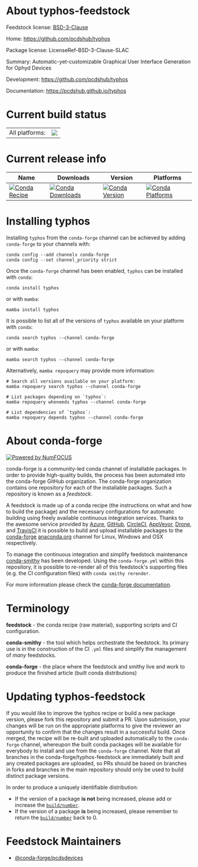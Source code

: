 About typhos-feedstock
======================

Feedstock license: [BSD-3-Clause](https://github.com/conda-forge/typhos-feedstock/blob/main/LICENSE.txt)

Home: https://github.com/pcdshub/typhos

Package license: LicenseRef-BSD-3-Clause-SLAC

Summary: Automatic-yet-customizable Graphical User Interface Generation for Ophyd Devices

Development: https://github.com/pcdshub/typhos

Documentation: https://pcdshub.github.io/typhos

Current build status
====================


<table><tr><td>All platforms:</td>
    <td>
      <a href="https://dev.azure.com/conda-forge/feedstock-builds/_build/latest?definitionId=9287&branchName=main">
        <img src="https://dev.azure.com/conda-forge/feedstock-builds/_apis/build/status/typhos-feedstock?branchName=main">
      </a>
    </td>
  </tr>
</table>

Current release info
====================

| Name | Downloads | Version | Platforms |
| --- | --- | --- | --- |
| [![Conda Recipe](https://img.shields.io/badge/recipe-typhos-green.svg)](https://anaconda.org/conda-forge/typhos) | [![Conda Downloads](https://img.shields.io/conda/dn/conda-forge/typhos.svg)](https://anaconda.org/conda-forge/typhos) | [![Conda Version](https://img.shields.io/conda/vn/conda-forge/typhos.svg)](https://anaconda.org/conda-forge/typhos) | [![Conda Platforms](https://img.shields.io/conda/pn/conda-forge/typhos.svg)](https://anaconda.org/conda-forge/typhos) |

Installing typhos
=================

Installing `typhos` from the `conda-forge` channel can be achieved by adding `conda-forge` to your channels with:

```
conda config --add channels conda-forge
conda config --set channel_priority strict
```

Once the `conda-forge` channel has been enabled, `typhos` can be installed with `conda`:

```
conda install typhos
```

or with `mamba`:

```
mamba install typhos
```

It is possible to list all of the versions of `typhos` available on your platform with `conda`:

```
conda search typhos --channel conda-forge
```

or with `mamba`:

```
mamba search typhos --channel conda-forge
```

Alternatively, `mamba repoquery` may provide more information:

```
# Search all versions available on your platform:
mamba repoquery search typhos --channel conda-forge

# List packages depending on `typhos`:
mamba repoquery whoneeds typhos --channel conda-forge

# List dependencies of `typhos`:
mamba repoquery depends typhos --channel conda-forge
```


About conda-forge
=================

[![Powered by
NumFOCUS](https://img.shields.io/badge/powered%20by-NumFOCUS-orange.svg?style=flat&colorA=E1523D&colorB=007D8A)](https://numfocus.org)

conda-forge is a community-led conda channel of installable packages.
In order to provide high-quality builds, the process has been automated into the
conda-forge GitHub organization. The conda-forge organization contains one repository
for each of the installable packages. Such a repository is known as a *feedstock*.

A feedstock is made up of a conda recipe (the instructions on what and how to build
the package) and the necessary configurations for automatic building using freely
available continuous integration services. Thanks to the awesome service provided by
[Azure](https://azure.microsoft.com/en-us/services/devops/), [GitHub](https://github.com/),
[CircleCI](https://circleci.com/), [AppVeyor](https://www.appveyor.com/),
[Drone](https://cloud.drone.io/welcome), and [TravisCI](https://travis-ci.com/)
it is possible to build and upload installable packages to the
[conda-forge](https://anaconda.org/conda-forge) [anaconda.org](https://anaconda.org/)
channel for Linux, Windows and OSX respectively.

To manage the continuous integration and simplify feedstock maintenance
[conda-smithy](https://github.com/conda-forge/conda-smithy) has been developed.
Using the ``conda-forge.yml`` within this repository, it is possible to re-render all of
this feedstock's supporting files (e.g. the CI configuration files) with ``conda smithy rerender``.

For more information please check the [conda-forge documentation](https://conda-forge.org/docs/).

Terminology
===========

**feedstock** - the conda recipe (raw material), supporting scripts and CI configuration.

**conda-smithy** - the tool which helps orchestrate the feedstock.
                   Its primary use is in the construction of the CI ``.yml`` files
                   and simplify the management of *many* feedstocks.

**conda-forge** - the place where the feedstock and smithy live and work to
                  produce the finished article (built conda distributions)


Updating typhos-feedstock
=========================

If you would like to improve the typhos recipe or build a new
package version, please fork this repository and submit a PR. Upon submission,
your changes will be run on the appropriate platforms to give the reviewer an
opportunity to confirm that the changes result in a successful build. Once
merged, the recipe will be re-built and uploaded automatically to the
`conda-forge` channel, whereupon the built conda packages will be available for
everybody to install and use from the `conda-forge` channel.
Note that all branches in the conda-forge/typhos-feedstock are
immediately built and any created packages are uploaded, so PRs should be based
on branches in forks and branches in the main repository should only be used to
build distinct package versions.

In order to produce a uniquely identifiable distribution:
 * If the version of a package **is not** being increased, please add or increase
   the [``build/number``](https://docs.conda.io/projects/conda-build/en/latest/resources/define-metadata.html#build-number-and-string).
 * If the version of a package **is** being increased, please remember to return
   the [``build/number``](https://docs.conda.io/projects/conda-build/en/latest/resources/define-metadata.html#build-number-and-string)
   back to 0.

Feedstock Maintainers
=====================

* [@conda-forge/pcdsdevices](https://github.com/orgs/conda-forge/teams/pcdsdevices/)


<!-- dummy commit to enable rerendering -->

